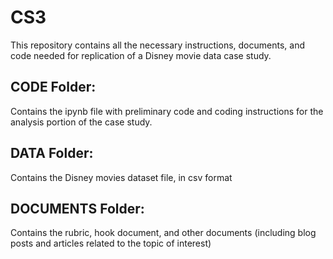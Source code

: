 # CS3
This repository contains all the necessary instructions, documents, and code needed for replication of a Disney movie data case study. 

## CODE Folder:
Contains the ipynb file with preliminary code and coding instructions for the analysis portion of the case study.

## DATA Folder:
Contains the Disney movies dataset file, in csv format

## DOCUMENTS Folder:
Contains the rubric, hook document, and other documents (including blog posts and articles related to the topic of interest)
